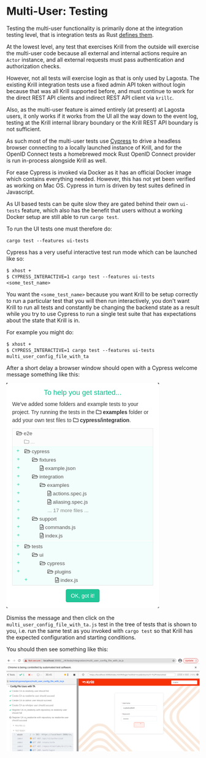 # Multi-User: Testing

Testing the multi-user functionality is primarily done at the integration testing level, that is integration tests as
Rust [defines them](https://doc.rust-lang.org/rust-by-example/testing/integration_testing.html).

At the lowest level, any test that exercises Krill from the outside will exercise the multi-user code because all
external and internal actions require an `Actor` instance, and all external requests must pass authentication and
authorization checks.

However, not all tests will exercise login as that is only used by Lagosta. The existing Krill integration tests use a
fixed admin API token without login because that was all Krill supported before, and must continue to work for the
direct REST API clients and indirect REST API client via `krillc`.

Also, as the multi-user feature is aimed entirely (at present) at Lagosta users, it only works if it works from the UI
all the way down to the event log, testing at the Krill internal library boundary or the Krill REST API boundary is
not sufficient.

As such most of the multi-user tests use [Cypress](https://cypress.io) to drive a headless browser connecting to a
locally launched instance of Krill, and for the OpenID Connect tests a homebrewed mock Rust OpenID Connect provider is
run in-process alongside Krill as well.

For ease Cypress is invoked via Docker as it has an official Docker image which contains everything needed. However,
this has not yet been verified as working on Mac OS. Cypress in turn is driven by test suites defined in Javascript.

As UI based tests can be quite slow they are gated behind their own `ui-tests` feature, which also has the benefit
that users without a working Docker setup are still able to run `cargo test`.

To run the UI tests one must therefore do:

```
cargo test --features ui-tests
```

Cypress has a very useful interactive test run mode which can be launched like so:

```
$ xhost +
$ CYPRESS_INTERACTIVE=1 cargo test --features ui-tests <some_test_name>
```

You want the `<some_test_name>` because you want Krill to be setup correctly to run a particular test that you will then run interactively, you don't want Krill to run all tests and constantly be changing the backend state as a result while you try to use Cypress to run a single test suite that has expectations about the state that Krill is in.

For example you might do:
```
$ xhost +
$ CYPRESS_INTERACTIVE=1 cargo test --features ui-tests multi_user_config_file_with_ta
```

After a short delay a browser window should open with a Cypress welcome message something like this:

![Cypress welcome popup](images/cypress-welcome-popup.png)

Dismiss the message and then click on the `multi_user_config_file_with_ta.js` test in the tree of tests that is shown to you, i.e. run the same test as you invoked with `cargo test` so that Krill has the expected configuration and starting conditions.

You should then see something like this:

![Cypress test running](images/cypress-test-running.png)
